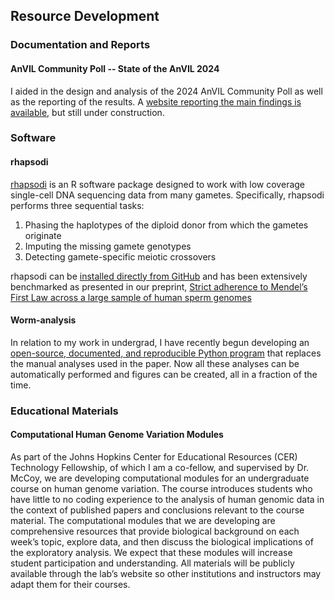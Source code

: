 ## Resource Development

### Documentation and Reports

#### AnVIL Community Poll -- State of the AnVIL 2024

I aided in the design and analysis of the 2024 AnVIL Community Poll as well as the reporting of the results. A [website reporting the main findings is available](https://hutchdatascience.org/AnVIL_Poll_2024/), but still under construction.

### Software

#### rhapsodi

[rhapsodi](https://github.com/mccoy-lab/rhapsodi/) is an R software package designed to work with low coverage single-cell DNA sequencing data from many gametes. Specifically, rhapsodi performs three sequential tasks:
1. Phasing the haplotypes of the diploid donor from which the gametes originate
2. Imputing the missing gamete genotypes
3. Detecting gamete-specific meiotic crossovers

rhapsodi can be [installed directly from GitHub](https://github.com/mccoy-lab/rhapsodi#installing-rhapsodi) and has been extensively benchmarked as presented in our preprint, [Strict adherence to Mendel’s First Law across a large sample of human sperm genomes](https://www.biorxiv.org/content/10.1101/2021.11.19.469261v2)

#### Worm-analysis

In relation to my work in undergrad, I have recently begun developing an [open-source, documented, and reproducible Python program](https://github.com/ellis22b/worm-analysis) that replaces the manual analyses used in the paper. Now all these analyses can be automatically performed and figures can be created, all in a fraction of the time.

### Educational Materials

#### Computational Human Genome Variation Modules

As part of the Johns Hopkins Center for Educational Resources (CER) Technology Fellowship, of which I am a co-fellow, and supervised by Dr. McCoy, we are developing computational modules for an undergraduate course on human genome variation. The course introduces students who have little to no coding experience to the analysis of human genomic data in the context of published papers and conclusions relevant to the course material. The computational modules that we are developing are comprehensive resources that provide biological background on each week’s topic, explore data, and then discuss the biological implications of the exploratory analysis. We expect that these modules will increase student participation and understanding. All materials will be publicly available through the lab’s website so other institutions and instructors may adapt them for their courses.

